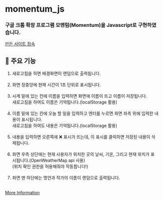 # momentum_js
### 구글 크롬 확장 프로그램 모멘텀(Momentum)을 Javascript로 구현하였습니다.
[만든 사이트 접속](https://crohasang.github.io/momentum_js/)
<br>
## 📌 주요 기능
1. 새로고침을 하면 배경화면이 랜덤으로 출력됩니다.<br><br>
2. 화면 정중앙에 현재 시간이 1초 단위로 표시됩니다.<br><br>
3. 시계 밑에 있는 칸에 이름을 입력하면 화면에 이름이 뜨고 이름이 저장됩니다.<br>새로고침을 하여도 이름은 기억됩니다.(localStorage 활용)<br><br>
4. 이름 밑에 있는 칸에 오늘 할 일을 입력하고 엔터를 누르면 화면 좌측 위에 입력한 내용이 표시됩니다.<br>새로고침을 하여도 내용은 기억됩니다.(localStorage 활용)<br><br>
5. 내용을 입력하면 오른쪽에 ❌ 표시가 뜨는데, 이 표시를 클릭하면 저장된 내용이 삭제됩니다.<br><br>
6. 화면 우측 상단에는 현재 사용자가 위치한 곳의 날씨, 기온, 그리고 현재 위치가 표시됩니다.(OpenWeatherMap api 사용)<br>(위치 확인 권한을 허용해줘야 작동합니다!)<br><br>
7. 화면 맨 하단에는 명언과 작가의 이름이 랜덤으로 출력됩니다.<br><br>

[More Information](https://quickchabun.tistory.com/57)
